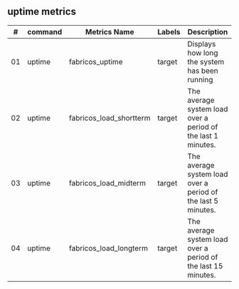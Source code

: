 ## uptime metrics
| # | command | Metrics Name | Labels | Description |
| -- | -- | --| --| --| 
| 01 | uptime | fabricos_uptime | target | Displays how long the system has been running|
| 02 | uptime | fabricos_load_shortterm | target| The average system load over a period of the last 1 minutes. |
| 03 | uptime| fabricos_load_midterm | target | The average system load over a period of the last 5 minutes. |
| 04 | uptime | fabricos_load_longterm | target | The average system load over a period of the last 15 minutes. |
